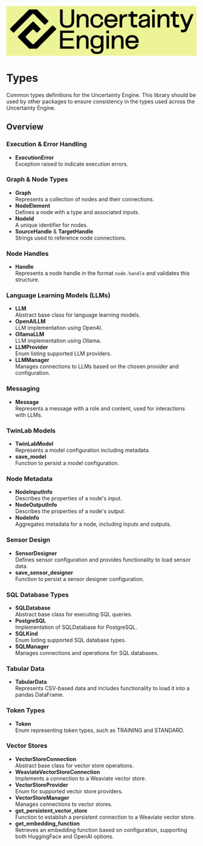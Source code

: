 ![Uncertainty Engine banner](https://github.com/digiLab-ai/uncertainty-engine-types/raw/main/assets/images/uncertainty-engine-logo.png)

# Types

Common types definitions for the Uncertainty Engine.
This library should be used by other packages to ensure consistency in the types used across the Uncertainty Engine.

## Overview

### Execution & Error Handling

- **ExecutionError**  
  Exception raised to indicate execution errors.

### Graph & Node Types

- **Graph**  
  Represents a collection of nodes and their connections.
- **NodeElement**  
  Defines a node with a type and associated inputs.
- **NodeId**  
  A unique identifier for nodes.
- **SourceHandle** & **TargetHandle**  
  Strings used to reference node connections.

### Node Handles

- **Handle**  
  Represents a node handle in the format `node.handle` and validates this structure.

### Language Learning Models (LLMs)

- **LLM**  
  Abstract base class for language learning models.
- **OpenAILLM**  
  LLM implementation using OpenAI.
- **OllamaLLM**  
  LLM implementation using Ollama.
- **LLMProvider**  
  Enum listing supported LLM providers.
- **LLMManager**  
  Manages connections to LLMs based on the chosen provider and configuration.

### Messaging

- **Message**  
  Represents a message with a role and content, used for interactions with LLMs.

### TwinLab Models

- **TwinLabModel**  
  Represents a model configuration including metadata.
- **save_model**  
  Function to persist a model configuration.

### Node Metadata

- **NodeInputInfo**  
  Describes the properties of a node's input.
- **NodeOutputInfo**  
  Describes the properties of a node's output.
- **NodeInfo**  
  Aggregates metadata for a node, including inputs and outputs.

### Sensor Design

- **SensorDesigner**  
  Defines sensor configuration and provides functionality to load sensor data.
- **save_sensor_designer**  
  Function to persist a sensor designer configuration.

### SQL Database Types

- **SQLDatabase**  
  Abstract base class for executing SQL queries.
- **PostgreSQL**  
  Implementation of SQLDatabase for PostgreSQL.
- **SQLKind**  
  Enum listing supported SQL database types.
- **SQLManager**  
  Manages connections and operations for SQL databases.

### Tabular Data

- **TabularData**  
  Represents CSV-based data and includes functionality to load it into a pandas DataFrame.

### Token Types

- **Token**  
  Enum representing token types, such as TRAINING and STANDARD.

### Vector Stores

- **VectorStoreConnection**  
  Abstract base class for vector store operations.
- **WeaviateVectorStoreConnection**  
  Implements a connection to a Weaviate vector store.
- **VectorStoreProvider**  
  Enum for supported vector store providers.
- **VectorStoreManager**  
  Manages connections to vector stores.
- **get_persistent_vector_store**  
  Function to establish a persistent connection to a Weaviate vector store.
- **get_embedding_function**  
  Retrieves an embedding function based on configuration, supporting both HuggingFace and OpenAI options.
